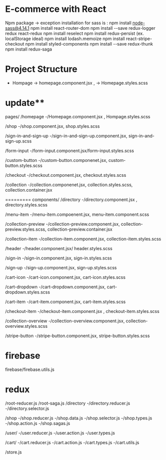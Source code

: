 # E-commerce with React

Npm package ->
exception installation for sass is : npm install node-sass@4.14.1
npm install react-router-dom
npm install --save redux-logger redux react-redux
npm install reselect
npm install redux-persist (ex. localStorage ideal)
npm install lodash.memoize
npm install react-stripe-checkout
npm install styled-components
npm install --save redux-thunk
npm install redux-saga

# Project Structure

- Hompage -> homepage.component.jsx , -> Homepage.styles.scss

# update\*\*

pages/
/homepage
-/Homepage.component.jsx , Hompage.styles.scss

/shop
-/shop.component.jsx, shop.styles.scss

/sign-in-and-sign-up
-/sign-in-and-sign-up.component.jsx, sign-in-and-sign-up.scss

/form-input
-/form-input.component.jsx/form-input.styles.scss

/custom-button
-/custom-button.componenet.jsx, custom-button.styles.scss

/checkout
-/checkout.component.jsx, checkout.styles.scss

/collection
-/collection.componenet.jsx, collection.styles.scss, collection.container.jsx

=========
components/
/directory
-/directory.component.jsx , directory.styles.scss

/menu-item
-/menu-item.compoenent.jsx, menu-item.component.scss

/collection-preview
-/collection-preview.component.jsx, collection-preview.styles.scss, collection-preview.container.jsx

/collection-item
-/collection-item.component.jsx, collection-item.styles.scss

/header
-/header.component.jsx/ header.styles.scss

/sign-in
-/sign-in.component.jsx, sign-in.styles.scss

/sign-up
-/sign-up.component.jsx, sign-up.styles.scss

/cart-icon
-/cart-icon.component.jsx, cart-icon.styles.scss

/cart-dropdown
-/cart-dropdown.component.jsx, cart-dropdown.styles.scss

/cart-item
-/cart-item.component.jsx, cart-item.styles.scss

/checkout-item
-/checkout-item.component.jsx , checkout-item.styles.scss

/collection-overview
-/collection-overview.component.jsx, collection-overview.styles.scss

/stripe-button
-/stripe-button.component.jsx, stripe-button.styles.scss

# firebase

firebase/firebase.utils.js

# redux

/root-reducer.js
/root-saga.js
/directory
-/directory.reducer.js
-/directory.selector.js

/shop
-/shop.reducer.js
-/shop.data.js
-/shop.selector.js
-/shop.types.js
-/shop.action.js
-/shop.sagas.js

/user/
-/user.reducer.js
-/user.action.js
-/user.types.js

/cart/
-/cart.reducer.js
-/cart.action.js
-/cart.types.js
-/cart.utils.js

/store.js
